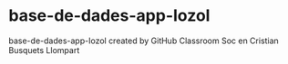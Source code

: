 # base-de-dades-app-Iozol
base-de-dades-app-Iozol created by GitHub Classroom
Soc en Cristian Busquets Llompart
